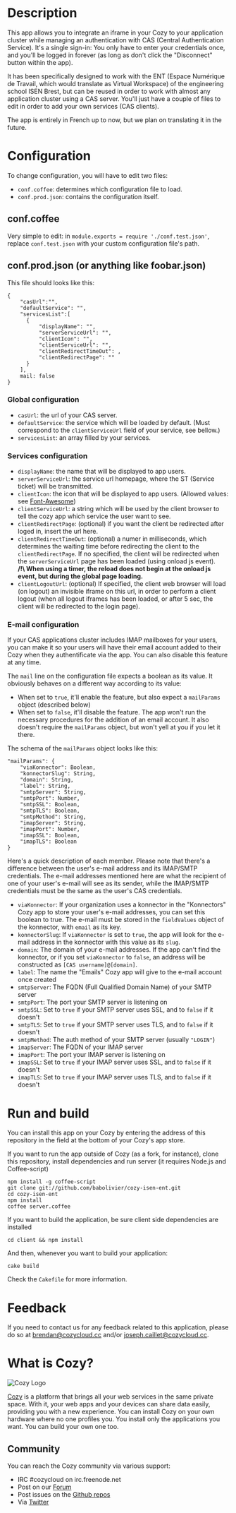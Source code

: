 # Description

This app allows you to integrate an iframe in your Cozy to your application
cluster while managing an authentication with CAS (Central Authentication
Service). It's a single sign-in: You only have to enter your credentials once,
and you'll be logged in forever (as long as don't click the "Disconnect" button
within the app).

It has been specifically designed to work with the ENT (Espace Numérique de
Travail, which would translate as Virtual Workspace) of the engineering school
ISEN Brest, but can be reused in order to work with almost any application
cluster using a CAS server. You'll just have a couple of files to edit in order
to add your own services (CAS clients).

The app is entirely in French up to now, but we plan on translating it in the
future.

# Configuration

To change configuration, you will have to edit two files:

* `conf.coffee`: determines which configuration file to load.
* `conf.prod.json`: contains the configuration itself.

## conf.coffee

Very simple to edit: in `module.exports = require './conf.test.json'`,
replace `conf.test.json` with your custom configuration file's path.

## conf.prod.json (or anything like foobar.json)

This file should looks like this:

```
{
    "casUrl":"",
    "defaultService": "",
    "servicesList":[
      {
          "displayName": "",
          "serverServiceUrl": "",
          "clientIcon": "",
          "clientServiceUrl": "",
          "clientRedirectTimeOut": ,
          "clientRedirectPage": ""
      }
    ],
    mail: false
}
```

### Global configuration

* `casUrl`: the url of your CAS server.
* `defaultService`: the service which will be loaded by default. (Must correspond to the `clientServiceUrl` field of your service, see bellow.)
* `servicesList`: an array filled by your services.

### Services configuration

* `displayName`: the name that will be displayed to app users.
* `serverServiceUrl`: the service url homepage, where the ST (Service ticket) will be transmitted.
* `clientIcon`: the icon that will be displayed to app users. (Allowed values: see [Font-Awesome](http://fortawesome.github.io/Font-Awesome/icons/))
* `clientServiceUrl`: a string which will be used by the client browser to tell the cozy app which service the user want to see.
* `clientRedirectPage`: (optional) if you want the client be redirected after loged in, insert the url here.
* `clientRedirectTimeOut`: (optional) a numer in milliseconds, which determines the waiting time before redirecting the client to the `clientRedirectPage`. If no specified, the client will be redirected when the `serverServiceUrl` page has been loaded (using onload js event).<br>
**/!\ When using a timer, the reload does not begin at the onload js event, but during the global page loading.**
* `clientLogoutUrl`: (optional) If specified, the client web browser will load (on logout) an invisible iframe on this url, in order to perform a client logout (when all logout iframes has been loaded, or after 5 sec, the client will be redirected to the login page).

### E-mail configuration

If your CAS applications cluster includes IMAP mailboxes for your users, you can make it so your users will have their email account added to their Cozy when they authentificate via the app. You can also disable this feature at any time.

The `mail` line on the configuration file expects a boolean as its value. It obviously behaves on a different way according to its value:

* When set to `true`, it'll enable the feature, but also expect a `mailParams` object (described below)
* When set to `false`, it'll disable the feature. The app won't run the necessary procedures for the addition of an email account. It also doesn't require the `mailParams` object, but won't yell at you if you let it there.

The schema of the `mailParams` object looks like this:

```
"mailParams": {
    "viaKonnector": Boolean,
    "konnectorSlug": String,
    "domain": String,
    "label": String,
    "smtpServer": String,
    "smtpPort": Number,
    "smtpSSL": Boolean,
    "smtpTLS": Boolean,
    "smtpMethod": String,
    "imapServer": String,
    "imapPort": Number,
    "imapSSL": Boolean,
    "imapTLS": Boolean
}
```

Here's a quick description of each member. Please note that there's a difference between the user's e-mail address and its IMAP/SMTP credentials. The e-mail addresses mentioned here are what the recipient of one of your user's e-mail will see as its sender, while the IMAP/SMTP credentials must be the same as the user's CAS credentials.

* `viaKonnector`: If your organization uses a konnector in the "Konnectors" Cozy app to store your user's e-mail addresses, you can set this boolean to true. The e-mail must be stored in the `fieldValues` object of the konnector, with `email` as its key.
* `konnectorSlug`: If `viaKonnector` is set to `true`, the app will look for the e-mail address in the konnector with this value as its `slug`.
* `domain`: The domain of your e-mail addresses. If the app can't find the konnector, or if you set `viaKonnector` to `false`, an address will be constructed as `[CAS username]@[domain]`.
* `label`: The name the "Emails" Cozy app will give to the e-mail account once created
* `smtpServer`: The FQDN (Full Qualified Domain Name) of your SMTP server
* `smtpPort`: The port your SMTP server is listening on
* `smtpSSL`: Set to `true` if your SMTP server uses SSL, and to `false` if it doesn't
* `smtpTLS`: Set to `true` if your SMTP server uses TLS, and to `false` if it doesn't
* `smtpMethod`: The auth method of your SMTP server (usually `"LOGIN"`)
* `imapServer`: The FQDN of your IMAP server
* `imapPort`: The port your IMAP server is listening on
* `imapSSL`: Set to `true` if your IMAP server uses SSL, and to `false` if it doesn't
* `imapTLS`: Set to `true` if your IMAP server uses TLS, and to `false` if it doesn't

# Run and build

You can install this app on your Cozy by entering the address of this repository
in the field at the bottom of your Cozy's app store.

If you want to run the app outside of Cozy (as a fork, for instance), clone this
repository, install dependencies and run server (it requires Node.js and Coffee-script)

    npm install -g coffee-script
    git clone git://github.com/babolivier/cozy-isen-ent.git
    cd cozy-isen-ent
    npm install
    coffee server.coffee

If you want to build the application, be sure client side dependencies are installed

    cd client && npm install

And then, whenever you want to build your application:

    cake build

Check the `Cakefile` for more information.

# Feedback

If you need to contact us for any feedback related to this application, please do so at <brendan@cozycloud.cc> and/or <joseph.caillet@cozycloud.cc>.

# What is Cozy?

![Cozy Logo](https://raw.github.com/mycozycloud/cozy-setup/gh-pages/assets/images/happycloud.png)

[Cozy](http://cozy.io) is a platform that brings all your web services in the
same private space.  With it, your web apps and your devices can share data
easily, providing you
with a new experience. You can install Cozy on your own hardware where no one
profiles you. You install only the applications you want. You can build your
own one too.

## Community

You can reach the Cozy community via various support:

* IRC #cozycloud on irc.freenode.net
* Post on our [Forum](https://groups.google.com/forum/?fromgroups#!forum/cozy-cloud)
* Post issues on the [Github repos](https://github.com/mycozycloud/)
* Via [Twitter](http://twitter.com/mycozycloud)
